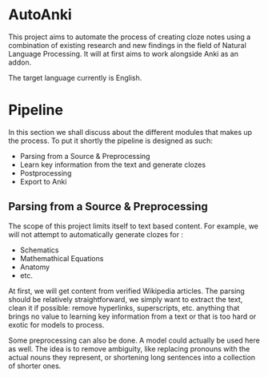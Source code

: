 # AutoAnki

This project aims to automate the process of creating cloze notes using a combination of existing research and new findings in the field of
Natural Language Processing. It will at first aims to work alongside Anki as an addon.

The target language currently is English.

# Pipeline

In this section we shall discuss about the different modules that makes up the process. To put it shortly the pipeline is designed as such:

- Parsing from a Source & Preprocessing
- Learn key information from the text and generate clozes
- Postprocessing 
- Export to Anki

## Parsing from a Source & Preprocessing 

The scope of this project limits itself to text based content. For example, we will not attempt to automatically generate clozes for :

- Schematics
- Mathemathical Equations
- Anatomy
- etc.

At first, we will get content from verified Wikipedia articles. The parsing should be relatively straightforward, we simply want to extract the text,
clean it if possible: remove hyperlinks, superscripts, etc. anything that brings no value to learning key information from a text
or that is too hard or exotic for models to process.

Some preprocessing can also be done. A model could actually be used here as well. The idea is to remove ambiguity, like replacing
pronouns with the actual nouns they represent, or shortening long sentences into a collection of shorter ones.

